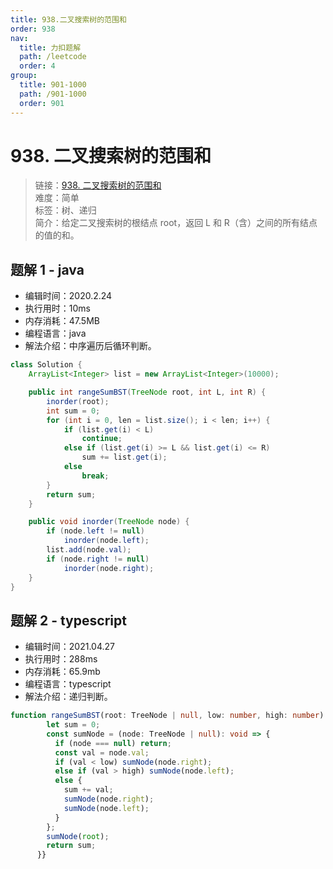 ```yaml
---
title: 938.二叉搜索树的范围和
order: 938
nav:
  title: 力扣题解
  path: /leetcode
  order: 4
group:
  title: 901-1000
  path: /901-1000
  order: 901
---
```


# 938. 二叉搜索树的范围和

> 链接：[938. 二叉搜索树的范围和](https://leetcode-cn.com/problems/range-sum-of-bst/)  
> 难度：简单  
> 标签：树、递归  
> 简介：给定二叉搜索树的根结点 root，返回 L 和 R（含）之间的所有结点的值的和。

## 题解 1 - java

- 编辑时间：2020.2.24
- 执行用时：10ms
- 内存消耗：47.5MB
- 编程语言：java
- 解法介绍：中序遍历后循环判断。

```java
class Solution {
    ArrayList<Integer> list = new ArrayList<Integer>(10000);

	public int rangeSumBST(TreeNode root, int L, int R) {
		inorder(root);
		int sum = 0;
		for (int i = 0, len = list.size(); i < len; i++) {
			if (list.get(i) < L)
				continue;
			else if (list.get(i) >= L && list.get(i) <= R)
				sum += list.get(i);
			else
				break;
		}
		return sum;
	}

	public void inorder(TreeNode node) {
		if (node.left != null)
			inorder(node.left);
		list.add(node.val);
		if (node.right != null)
			inorder(node.right);
	}
}
```

## 题解 2 - typescript

- 编辑时间：2021.04.27
- 执行用时：288ms
- 内存消耗：65.9mb
- 编程语言：typescript
- 解法介绍：递归判断。

```typescript
function rangeSumBST(root: TreeNode | null, low: number, high: number): number {
        let sum = 0;
        const sumNode = (node: TreeNode | null): void => {
          if (node === null) return;
          const val = node.val;
          if (val < low) sumNode(node.right);
          else if (val > high) sumNode(node.left);
          else {
            sum += val;
            sumNode(node.right);
            sumNode(node.left);
          }
        };
        sumNode(root);
        return sum;
      }}
```
